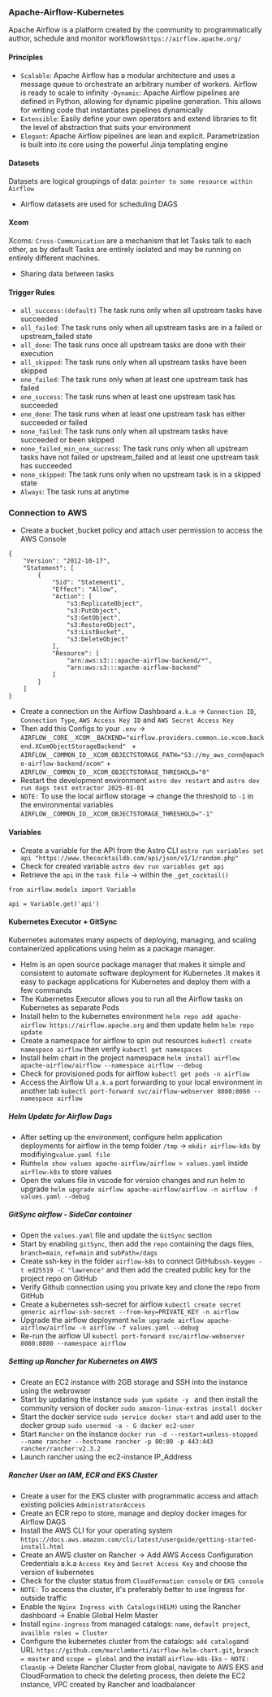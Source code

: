 ### Apache-Airflow-Kubernetes
Apache Airflow is a platform created by the community to programmatically author, schedule and monitor workflows`https://airflow.apache.org/`
#### Principles
- `Scalable`: Apache Airflow has a modular architecture and uses a message queue to orchestrate an arbitrary number of workers. Airflow is ready to scale to infinity
-`Dynamic`: Apache Airflow pipelines are defined in Python, allowing for dynamic pipeline generation. This allows for writing code that instantiates pipelines dynamically
- `Extensible`: Easily define your own operators and extend libraries to fit the level of abstraction that suits your environment
- `Elegant`: Apache Airflow pipelines are lean and explicit. Parametrization is built into its core using the powerful Jinja templating engine
#### Datasets
Datasets are logical groupings of data: `pointer to some resource within Airflow`
- Airflow datasets are used for scheduling DAGS
#### Xcom
Xcoms: `Cross-Communication` are a mechanism that let Tasks talk to each other, as by default Tasks are entirely isolated and may be running on entirely different machines.
- Sharing data between tasks
#### Trigger Rules
- `all_success:(default)` The task runs only when all upstream tasks have succeeded
- `all_failed`: The task runs only when all upstream tasks are in a failed or upstream_failed state
- `all_done`: The task runs once all upstream tasks are done with their execution
- `all_skipped`: The task runs only when all upstream tasks have been skipped
- `one_failed`: The task runs only when at least one upstream task has failed
- `one_success`: The task runs when at least one upstream task has succeeded
- `one_done`: The task runs when at least one upstream task has either succeeded or failed
- `none_failed`: The task runs only when all upstream tasks have succeeded or been skipped
- `none_failed_min_one_success`: The task runs only when all upstream tasks have not failed or upstream_failed and at least one upstream task has succeeded
- `none_skipped`: The task runs only when no upstream task is in a skipped state
- `Always`: The task runs at anytime
### Connection to AWS
- Create a bucket ,bucket policy and attach user permission to access the AWS Console  
```
{
    "Version": "2012-10-17",
    "Statement": [
        {
            "Sid": "Statement1",
            "Effect": "Allow",
            "Action": [
                "s3:ReplicateObject",
                "s3:PutObject",
                "s3:GetObject",
                "s3:RestoreObject",
                "s3:ListBucket",
                "s3:DeleteObject"
            ],
            "Resource": [
                "arn:aws:s3:::apache-airflow-backend/*",
                "arn:aws:s3:::apache-airflow-backend"
            ]
        }
    ]
}
```
- Create a connection on the Airflow Dashboard `a.k.a` -> `Connection ID`, `Connection Type`, `AWS Access Key ID` and `AWS Secret Access Key`
- Then add this Configs to your `.env` -> `AIRFLOW__CORE__XCOM__BACKEND="airflow.providers.common.io.xcom.backend.XComObjectStorageBackend" ` + `AIRFLOW__COMMON_IO__XCOM_OBJECTSTORAGE_PATH="S3://my_aws_conn@apache-airflow-backend/xcom"` + `AIRFLOW__COMMON_IO__XCOM_OBJECTSTORAGE_THRESHOLD="0"`
- Restart the development environment `astro dev restart` and `astro dev run dags test extractor 2025-01-01`
- `NOTE:` To use the local airflow storage -> change the threshold to `-1` in the environmental variables `AIRFLOW__COMMON_IO__XCOM_OBJECTSTORAGE_THRESHOLD="-1"` 
#### Variables
- Create a variable for the API from the Astro CLI `astro run variables set api "https://www.thecocktaildb.com/api/json/v1/1/random.php"`
- Check for created variable `astro dev run variables get api `
- Retrieve the `api` in the `task file` -> within the `_get_cocktail()`
```
from airflow.models import Variable

api = Variable.get('api')
```
#### Kubernetes Executor + GitSync
Kubernetes automates many aspects of deploying, managing, and scaling containerized applications using helm as a package manager.
- Helm is an open source package manager that makes it simple and consistent to automate software deployment for Kubernetes .It makes it easy to package applications for Kubernetes and deploy them with a few commands
- The Kubernetes Executor allows you to run all the Airflow tasks on Kubernetes as separate Pods
- Install helm to the kubernetes environment `helm repo add apache-airflow https://airflow.apache.org` and then update helm `helm repo update`
- Create a namespace for airflow to spin out resources `kubectl create namespace airflow` then verify `kubectl get namespaces`
- Install helm chart in the project namespace `helm install airflow apache-airflow/airflow --namespace airflow --debug`
- Check for provisioned pods for airflow `kubectl get pods -n airflow`
- Access the Airflow UI `a.k.a` port forwarding to your local environment in another tab `kubectl port-forward svc/airflow-webserver 8080:8080 --namespace airflow`
##### Helm Update for Airflow Dags 
- After setting up the environment, configure helm application deployments for airflow in the temp folder `/tmp` -> `mkdir airflow-k8s` by modifiying`value.yaml file`
- Run`helm show values apache-airflow/airflow > values.yaml` inside `airflow-k8s` to store values
- Open the values file in vscode for version changes and run helm to upgrade `helm upgrade airflow apache-airflow/airflow -n airflow -f values.yaml --debug`
##### GitSync airflow - SideCar container
- Open the `values.yaml` file and update the `GitSync` section
- Start by enabling `gitSync`, then add the `repo` containing the dags files, `branch=main`, `ref=main` and `subPath=/dags`
- Create ssh-key in the folder `airflow-k8s` to connect GitHub`ssh-keygen -t ed25519 -C "lawrence"` and then add the created public key for the project repo on GitHub
- Verify Github connection using you private key and clone the repo from GitHub 
- Create a kubernetes ssh-secret for airflow `kubectl create secret generic airflow-ssh-secret --from-key=PRIVATE_KEY -n airflow`
- Upgrade the airflow deployment `helm upgrade airflow apache-airflow/airflow -n airflow -f values.yaml --debug`
- Re-run the airflow UI `kubectl port-forward svc/airflow-webserver 8080:8080 --namespace airflow`
##### Setting up Rancher for Kubernetes on AWS
- Create an EC2 instance with 2GB storage and SSH into the instance using the webrowser
- Start by updating the instance `sudo yum update -y ` and then install the community version of docker `sudo amazon-linux-extras install docker`
- Start the docker service `sudo service docker start` and add user to the docker group `sudo usermod -a - G docker ec2-user`
- Start `Rancher` on the instance `docker run -d --restart=unless-stopped --name rancher --hostname rancher -p 80:80 -p 443:443 rancher/rancher:v2.3.2`
- Launch rancher using the ec2-instance IP_Address
##### Rancher User on IAM, ECR and EKS Cluster
- Create a user for the EKS cluster with programmatic access and attach existing policies `AdministratorAccess`
- Create an ECR repo to store, manage and deploy docker images for Airflow DAGS 
- Install the AWS CLI for your operating system `https://docs.aws.amazon.com/cli/latest/userguide/getting-started-install.html`
- Create an AWS cluster on Rancher -> Add AWS Access Configuration Credentials a.k.a `Access Key` and `Secret Access Key` and choose the version of kubernetes
- Check for the cluster status from `CloudFormation console` or `EKS console` 
- `NOTE:` To access the cluster, it's preferably better to use Ingress for outside traffic
- Enable the `Nginx Ingress with Catalogs(HELM)` using the Rancher dashboard -> Enable Global Helm Master
- Install `nginx-ingress` from managed catalogs: `name`, `default project`, `availble roles = Cluster`
- Configure the kubernetes cluster from the catalogs: `add catalog`and URL `https://github.com/marclamberti/airflow-helm-chart.git`, `branch = master` and `scope = global` and the install `airflow-k8s-Eks`
-` NOTE: CleanUp` -> Delete Rancher Cluster from global, navigate to AWS EKS and CloudFormation to check the deleting process, then delete the EC2 instance, VPC created by Rancher and loadbalancer